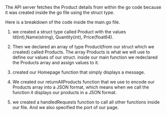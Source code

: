 The API server fetches the Product details from within the go code because it was 
created inside the go file using the struct type.

Here is a breakdown of the code inside the main.go file.

1. we created a struct type called Product with the values Id(int),Name(string),
Quantity(int), Price(float64).

2. Then we declared an array of type Product(from our struct which we created) called 
Products. The array Products is what we will use to define our values of our struct.
inside our main function we redeclared the Products array and assign values to it.

3. created our Homepage function that simply displays a message.

4. We created our returnAllProducts function that we use to encode our Products array
into a JSON format, which means when we call the function it displays our products in 
a JSON format. 

5. we created a handledRequests function to call all other functions inside our file.
And we also specified the port of our page.

